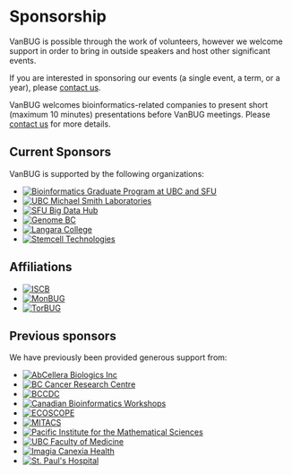 # Sponsorship

VanBUG is possible through the work of volunteers, however we welcome support in order to bring in outside speakers and host other significant events.

If you are interested in sponsoring our events (a single event, a term, or a year), please [contact us](https://www.vanbug.org/contact/).

VanBUG welcomes bioinformatics-related companies to present short (maximum 10 minutes) presentations before VanBUG meetings. Please [contact us](https://www.vanbug.org/contact/) for more details.

## Current Sponsors

VanBUG is supported by the following organizations:

<div class='image-gallery' markdown='1'>

- [![Bioinformatics Graduate Program at UBC and SFU](./images/bcbioinformaticsgrad.logo.png)](https://bcbioinformaticsgrad.ca)
- [![UBC Michael Smith Laboratories](./images/michaelsmith.logo.png)](https://www.msl.ubc.ca/)
- [![SFU Big Data Hub](./images/bigdatahub.logo.jpg)](https://www.sfu.ca/big-data.html)
- [![Genome BC](./images/genomebc.logo.jpg)](http://www.genomebc.ca)
- [![Langara College](./images/langara.logo.png)](https://langara.ca)
- [![Stemcell Technologies](./images/stemcell.logo.png)](https://www.stemcell.com)

</div>

## Affiliations

<div class='image-gallery' markdown='1'>

- [![ISCB](./images/iscb.logo.png)](http://www.iscb.org)
- [![MonBUG](./images/monbug.logo.jpeg)](http://www.monbug.ca)
- [![TorBUG](./images/torbug.logo.png)](http://www.torbug.org)

</div>

## Previous sponsors

We have previously been provided generous support from:

<div class='image-gallery' markdown='1'>

- [![AbCellera Biologics Inc](./images/abcellera.logo.png)](https://www.abcellera.com)
- [![BC Cancer Research Centre](./images/bccancer.logo.png)](http://www.bccrc.ca)
- [![BCCDC](./images/bccdc.logo.png)](http://www.bccdc.ca)
- [![Canadian Bioinformatics Workshops](./images/cbw.logo.svg)](http://www.bioinformatics.ca)
- [![ECOSCOPE](./images/ecoscope.logo.png)](https://ecoscope.microbiology.ubc.ca)
- [![MITACS](./images/mitacs.logo.jpg)](https://www.mitacs.ca/en)
- [![Pacific Institute for the Mathematical Sciences](./images/pims.logo.jpg)](http://www.pims.math.ca)
- [![UBC Faculty of Medicine](./images/ubc-dom.logo.jpg)](https://www.med.ubc.ca)
- [![Imagia Canexia Health](./images/canexia.logo.png)](https://imagiacanexiahealth.com)
- [![St. Paul's Hospital](./images/stpauls.logo.png)](https://www.providencehealthcare.org/hospitals-residences/st-paul%27s-hospital)


</div>
